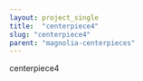 ```yaml
---
layout: project_single
title:  "centerpiece4"
slug: "centerpiece4"
parent: "magnolia-centerpieces"
---
```

centerpiece4